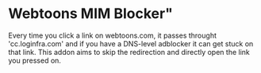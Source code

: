 # Webtoons MIM Blocker"

Every time you click a link on webtoons.com, it passes throught 'cc.loginfra.com' and if you have a DNS-level adblocker it can get stuck on that link. This addon aims to skip the redirection and directly open the link you pressed on.
